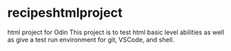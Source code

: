 # recipeshtmlproject
html project for Odin
This project is to test html basic level abilities as well as give a test run environment for git, VSCode, and shell.